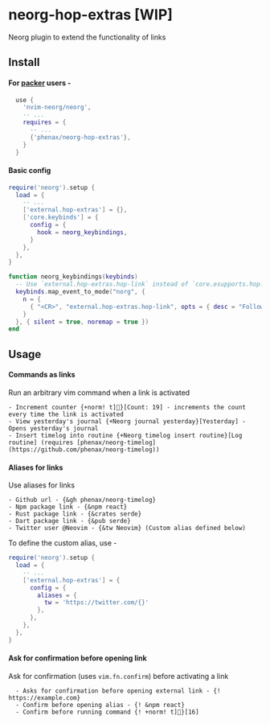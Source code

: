 # neorg-hop-extras [WIP]
Neorg plugin to extend the functionality of links


## Install

#### For [packer](https://github.com/wbthomason/packer.nvim) users -
```lua
  use {
    'nvim-neorg/neorg',
    -- ...
    requires = {
      -- ...
      {'phenax/neorg-hop-extras'},
    }
  }
```


#### Basic config
```lua
require('neorg').setup {
  load = {
    -- ...
    ['external.hop-extras'] = {},
    ['core.keybinds'] = {
      config = {
        hook = neorg_keybindings,
      }
    },
  },
}

function neorg_keybindings(keybinds)
  -- Use `external.hop-extras.hop-link` instead of `core.esupports.hop.hop-link`
  keybinds.map_event_to_mode("norg", {
    n = {
      { "<CR>", "external.hop-extras.hop-link", opts = { desc = "Follow link" } },
    }
  }, { silent = true, noremap = true })
end
```


## Usage

#### Commands as links
Run an arbitrary vim command when a link is activated

```neorg
- Increment counter {+norm! t]}[Count: 19] - increments the count every time the link is activated
- View yesterday's journal {+Neorg journal yesterday}[Yesterday] - Opens yesterday's journal
- Insert timelog into routine {+Neorg timelog insert routine}[Log routine] (requires [phenax/neorg-timelog](https://github.com/phenax/neorg-timelog))
```

#### Aliases for links
Use aliases for links

```neorg
- Github url - {&gh phenax/neorg-timelog}
- Npm package link - {&npm react}
- Rust package link - {&crates serde}
- Dart package link - {&pub serde}
- Twitter user @Neovim - {&tw Neovim} (Custom alias defined below)
```

To define the custom alias, use -
```lua
require('neorg').setup {
  load = {
    -- ...
    ['external.hop-extras'] = {
      config = {
        aliases = {
          tw = 'https://twitter.com/{}'
        },
      },
    },
  },
}
```

#### Ask for confirmation before opening link
Ask for confirmation (uses `vim.fn.confirm`) before activating a link

```neorg
  - Asks for confirmation before opening external link - {! https://example.com}
  - Confirm before opening alias - {! &npm react}
  - Confirm before running command {! +norm! t]}[16]
```



